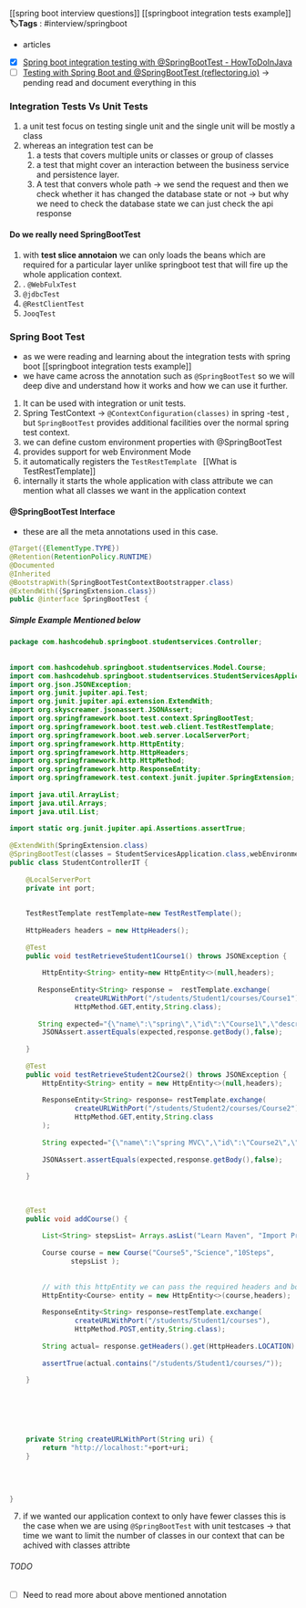 [[spring boot interview questions]]
[[springboot integration tests example]]
**🏷️Tags** : #interview/springboot 



- articles 
- [x] [Spring boot integration testing with @SpringBootTest - HowToDoInJava](https://howtodoinjava.com/spring-boot2/testing/springboottest-annotation/)
- [ ] [Testing with Spring Boot and @SpringBootTest (reflectoring.io)](https://reflectoring.io/spring-boot-test/)  -> pending read and document everything in this 

### Integration Tests Vs Unit Tests 
1. a unit test focus on testing single unit and the single unit will be mostly a class
2. whereas an integration test can be 
	1.  a tests that covers multiple units or classes or group of classes
	2. a test that might cover an interaction between the business service and persistence layer.
	3. A test that convers whole path -> we send the request and then we check whether it has changed the database state or not -> but why we need to check the database state we can just check the api response 


#### Do we really need SpringBootTest
1. with **test slice annotaion** we can only loads the beans which are required for a particular layer unlike springboot test that will fire up the whole application context.
2. . `@WebFulxTest` 
3. `@jdbcTest`
4. `@RestClientTest`
5. `JooqTest`





### Spring  Boot Test
-  as we were reading and learning about the integration tests with spring boot [[springboot integration tests example]]
- we have came across the annotation such as `@SpringBootTest` so we will deep dive and understand how it works and how we can use it further.


1. It can be used with integration or unit tests.
2. Spring TestContext -> `@ContextConfiguration(classes)` in spring -test , but `SpringBootTest` provides additional facilities over the normal spring test context.
3. we can define custom environment properties with @SpringBootTest
4. provides support for web Environment Mode
5. it automatically registers the `TestRestTemplate ` [[What is TestRestTemplate]]
6. internally it starts the whole application with class attribute we can mention what all classes we want in the application context 


#### @SpringBootTest Interface 
- these are all the meta annotations used in this case.

```java
@Target({ElementType.TYPE})  
@Retention(RetentionPolicy.RUNTIME)  
@Documented  
@Inherited  
@BootstrapWith(SpringBootTestContextBootstrapper.class)  
@ExtendWith({SpringExtension.class})  
public @interface SpringBootTest {
```

##### Simple Example Mentioned below
```java
package com.hashcodehub.springboot.studentservices.Controller;  
  
  
import com.hashcodehub.springboot.studentservices.Model.Course;  
import com.hashcodehub.springboot.studentservices.StudentServicesApplication;  
import org.json.JSONException;  
import org.junit.jupiter.api.Test;  
import org.junit.jupiter.api.extension.ExtendWith;  
import org.skyscreamer.jsonassert.JSONAssert;  
import org.springframework.boot.test.context.SpringBootTest;  
import org.springframework.boot.test.web.client.TestRestTemplate;  
import org.springframework.boot.web.server.LocalServerPort;  
import org.springframework.http.HttpEntity;  
import org.springframework.http.HttpHeaders;  
import org.springframework.http.HttpMethod;  
import org.springframework.http.ResponseEntity;  
import org.springframework.test.context.junit.jupiter.SpringExtension;  
  
import java.util.ArrayList;  
import java.util.Arrays;  
import java.util.List;  
  
import static org.junit.jupiter.api.Assertions.assertTrue;  
  
@ExtendWith(SpringExtension.class)  
@SpringBootTest(classes = StudentServicesApplication.class,webEnvironment =SpringBootTest.WebEnvironment.RANDOM_PORT)  
public class StudentControllerIT {  
  
    @LocalServerPort  
    private int port;  
  
  
    TestRestTemplate restTemplate=new TestRestTemplate();  
  
    HttpHeaders headers = new HttpHeaders();  
  
    @Test  
    public void testRetrieveStudent1Course1() throws JSONException {  
  
        HttpEntity<String> entity=new HttpEntity<>(null,headers);  
  
       ResponseEntity<String> response =  restTemplate.exchange(  
                createURLWithPort("/students/Student1/courses/Course1"),  
                HttpMethod.GET,entity,String.class);  
  
       String expected="{\"name\":\"spring\",\"id\":\"Course1\",\"description\":\"10 Steps\",\"steps\":[\"Learn Maven\",\"Import Project\",\"First Example\",\"Second Example\"]}";  
        JSONAssert.assertEquals(expected,response.getBody(),false);  
  
    }  
  
    @Test  
    public void testRetrieveStudent2Course2() throws JSONException {  
        HttpEntity<String> entity = new HttpEntity<>(null,headers);  
  
        ResponseEntity<String> response= restTemplate.exchange(  
                createURLWithPort("/students/Student2/courses/Course2"),  
                HttpMethod.GET,entity,String.class  
        );  
  
        String expected="{\"name\":\"spring MVC\",\"id\":\"Course2\",\"description\":\"10 Steps\",\"steps\":[\"Learn Maven\",\"Import Project\",\"First Example\",\"Second Example\"]}";  
  
        JSONAssert.assertEquals(expected,response.getBody(),false);  
  
    }  
      
  
  
    @Test  
    public void addCourse() {  
  
        List<String> stepsList= Arrays.asList("Learn Maven", "Import Project", "First Example", "Second Example");  
  
        Course course = new Course("Course5","Science","10Steps",  
               stepsList );  
  
  
        // with this httpEntity we can pass the required headers and body whatever we wanted to pass  
        HttpEntity<Course> entity = new HttpEntity<>(course,headers);  
  
        ResponseEntity<String> response=restTemplate.exchange(  
                createURLWithPort("/students/Student1/courses"),  
                HttpMethod.POST,entity,String.class);  
  
        String actual= response.getHeaders().get(HttpHeaders.LOCATION).get(0);  
  
        assertTrue(actual.contains("/students/Student1/courses/"));  
  
    }  
  
  
  
  
  
  
    private String createURLWithPort(String uri) {  
        return "http://localhost:"+port+uri;  
    }  
  
  
  
  
}
```


7. if we wanted our application context to only have fewer classes this is the case when we are using `@SpringBootTest` with unit testcases -> that time we want to limit the number of classes in our context that can be achived with classes attribte 



###### TODO
- [ ] Need to read more about above mentioned annotation  